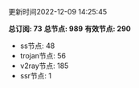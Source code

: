 更新时间2022-12-09 14:25:45

**总订阅: 73**
**总节点: 989**
**有效节点: 290**
- ss节点: 48
- trojan节点: 56
- v2ray节点: 185
- ssr节点: 1
